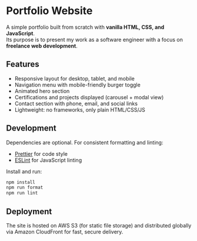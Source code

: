 # Portfolio Website

A simple portfolio built from scratch with **vanilla HTML, CSS, and JavaScript**.  
Its purpose is to present my work as a software engineer with a focus on **freelance web development**.

## Features
- Responsive layout for desktop, tablet, and mobile
- Navigation menu with mobile-friendly burger toggle
- Animated hero section
- Certifications and projects displayed (carousel + modal view)
- Contact section with phone, email, and social links
- Lightweight: no frameworks, only plain HTML/CSS/JS

## Development
Dependencies are optional. For consistent formatting and linting:
- [Prettier](https://prettier.io/) for code style
- [ESLint](https://eslint.org/) for JavaScript linting

Install and run:
```bash
npm install
npm run format
npm run lint
```

## Deployment
The site is hosted on AWS S3 (for static file storage) and distributed globally via Amazon CloudFront for fast, secure delivery.

